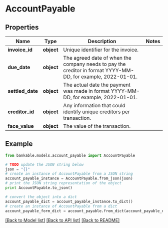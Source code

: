 # AccountPayable


## Properties

Name | Type | Description | Notes
------------ | ------------- | ------------- | -------------
**invoice_id** | **object** | Unique identifier for the invoice. | 
**due_date** | **object** | The agreed date of when the company needs to pay the creditor in format YYYY-MM-DD, for example, 2022-01-01. | 
**settled_date** | **object** | The actual date the payment was made in format YYYY-MM-DD, for example, 2022-01-01. | 
**creditor_id** | **object** | Any information that could identify unique creditors per transaction. | 
**face_value** | **object** | The value of the transaction. | 

## Example

```python
from bankable.models.account_payable import AccountPayable

# TODO update the JSON string below
json = "{}"
# create an instance of AccountPayable from a JSON string
account_payable_instance = AccountPayable.from_json(json)
# print the JSON string representation of the object
print AccountPayable.to_json()

# convert the object into a dict
account_payable_dict = account_payable_instance.to_dict()
# create an instance of AccountPayable from a dict
account_payable_form_dict = account_payable.from_dict(account_payable_dict)
```
[[Back to Model list]](../README.md#documentation-for-models) [[Back to API list]](../README.md#documentation-for-api-endpoints) [[Back to README]](../README.md)


